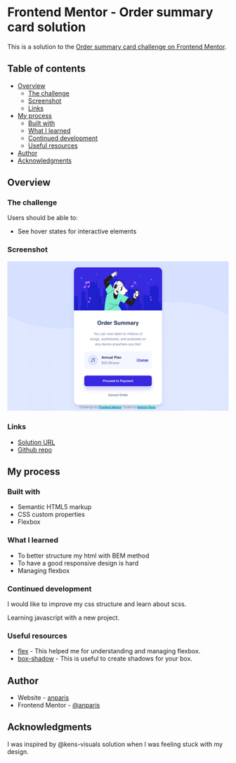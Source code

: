 # Frontend Mentor - Order summary card solution

This is a solution to the [Order summary card challenge on Frontend Mentor](https://www.frontendmentor.io/challenges/order-summary-component-QlPmajDUj). 

## Table of contents

- [Overview](#overview)
  - [The challenge](#the-challenge)
  - [Screenshot](#screenshot)
  - [Links](#links)
- [My process](#my-process)
  - [Built with](#built-with)
  - [What I learned](#what-i-learned)
  - [Continued development](#continued-development)
  - [Useful resources](#useful-resources)
- [Author](#author)
- [Acknowledgments](#acknowledgments)

## Overview

### The challenge

Users should be able to:

- See hover states for interactive elements

### Screenshot

![](./screenshot.png)

### Links

- [Solution URL](https://your-solution-url.com)
- [Github repo]()

## My process

### Built with

- Semantic HTML5 markup
- CSS custom properties
- Flexbox

### What I learned

* To better structure my html with BEM method
* To have a good responsive design is hard
* Managing flexbox

### Continued development

I would like to improve my css structure and learn about scss.  

Learning javascript with a new project.

### Useful resources

- [flex](https://css-tricks.com/snippets/css/a-guide-to-flexbox/) - This helped me for understanding and managing flexbox.
- [box-shadow](https://html-css-js.com/css/generator/box-shadow/) - This is useful to create shadows for your box.

## Author

- Website - [anparis](https://anparis.github.io/)
- Frontend Mentor - [@anparis](https://www.frontendmentor.io/profile/anparis)


## Acknowledgments

I was inspired by @kens-visuals solution when I was feeling stuck with my design.